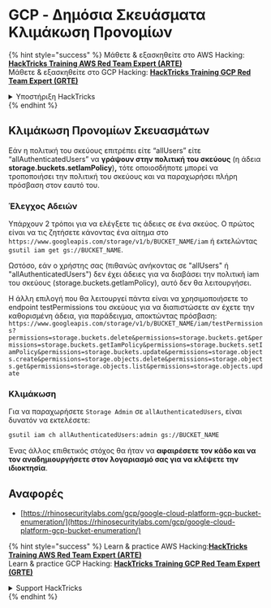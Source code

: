 # GCP - Δημόσια Σκευάσματα Κλιμάκωση Προνομίων

{% hint style="success" %}
Μάθετε & εξασκηθείτε στο AWS Hacking:<img src="../../../../.gitbook/assets/image (1).png" alt="" data-size="line">[**HackTricks Training AWS Red Team Expert (ARTE)**](https://training.hacktricks.xyz/courses/arte)<img src="../../../../.gitbook/assets/image (1).png" alt="" data-size="line">\
Μάθετε & εξασκηθείτε στο GCP Hacking: <img src="../../../../.gitbook/assets/image (2).png" alt="" data-size="line">[**HackTricks Training GCP Red Team Expert (GRTE)**<img src="../../../../.gitbook/assets/image (2).png" alt="" data-size="line">](https://training.hacktricks.xyz/courses/grte)

<details>

<summary>Υποστήριξη HackTricks</summary>

* Ελέγξτε τα [**σχέδια συνδρομής**](https://github.com/sponsors/carlospolop)!
* **Εγγραφείτε στην** 💬 [**ομάδα Discord**](https://discord.gg/hRep4RUj7f) ή στην [**ομάδα telegram**](https://t.me/peass) ή **ακολουθήστε** μας στο **Twitter** 🐦 [**@hacktricks\_live**](https://twitter.com/hacktricks\_live)**.**
* **Μοιραστείτε κόλπα hacking υποβάλλοντας PRs στα** [**HackTricks**](https://github.com/carlospolop/hacktricks) και [**HackTricks Cloud**](https://github.com/carlospolop/hacktricks-cloud) github repos.

</details>
{% endhint %}

## Κλιμάκωση Προνομίων Σκευασμάτων

Εάν η πολιτική του σκεύους επιτρέπει είτε “allUsers” είτε “allAuthenticatedUsers” να **γράψουν στην πολιτική του σκεύους** (η άδεια **storage.buckets.setIamPolicy**)**,** τότε οποιοσδήποτε μπορεί να τροποποιήσει την πολιτική του σκεύους και να παραχωρήσει πλήρη πρόσβαση στον εαυτό του.

### Έλεγχος Αδειών

Υπάρχουν 2 τρόποι για να ελέγξετε τις άδειες σε ένα σκεύος. Ο πρώτος είναι να τις ζητήσετε κάνοντας ένα αίτημα στο `https://www.googleapis.com/storage/v1/b/BUCKET_NAME/iam` ή εκτελώντας `gsutil iam get gs://BUCKET_NAME`.

Ωστόσο, εάν ο χρήστης σας (πιθανώς ανήκοντας σε "allUsers" ή "allAuthenticatedUsers") δεν έχει άδειες για να διαβάσει την πολιτική iam του σκεύους (storage.buckets.getIamPolicy), αυτό δεν θα λειτουργήσει.

Η άλλη επιλογή που θα λειτουργεί πάντα είναι να χρησιμοποιήσετε το endpoint testPermissions του σκεύους για να διαπιστώσετε αν έχετε την καθορισμένη άδεια, για παράδειγμα, αποκτώντας πρόσβαση: `https://www.googleapis.com/storage/v1/b/BUCKET_NAME/iam/testPermissions?permissions=storage.buckets.delete&permissions=storage.buckets.get&permissions=storage.buckets.getIamPolicy&permissions=storage.buckets.setIamPolicy&permissions=storage.buckets.update&permissions=storage.objects.create&permissions=storage.objects.delete&permissions=storage.objects.get&permissions=storage.objects.list&permissions=storage.objects.update`

### Κλιμάκωση

Για να παραχωρήσετε `Storage Admin` σε `allAuthenticatedUsers`, είναι δυνατόν να εκτελέσετε:
```bash
gsutil iam ch allAuthenticatedUsers:admin gs://BUCKET_NAME
```
Ένας άλλος επιθετικός στόχος θα ήταν να **αφαιρέσετε τον κάδο και να τον αναδημιουργήσετε στον λογαριασμό σας για να κλέψετε την ιδιοκτησία**.

## Αναφορές

* [https://rhinosecuritylabs.com/gcp/google-cloud-platform-gcp-bucket-enumeration/](https://rhinosecuritylabs.com/gcp/google-cloud-platform-gcp-bucket-enumeration/)

{% hint style="success" %}
Learn & practice AWS Hacking:<img src="../../../../.gitbook/assets/image (1).png" alt="" data-size="line">[**HackTricks Training AWS Red Team Expert (ARTE)**](https://training.hacktricks.xyz/courses/arte)<img src="../../../../.gitbook/assets/image (1).png" alt="" data-size="line">\
Learn & practice GCP Hacking: <img src="../../../../.gitbook/assets/image (2).png" alt="" data-size="line">[**HackTricks Training GCP Red Team Expert (GRTE)**<img src="../../../../.gitbook/assets/image (2).png" alt="" data-size="line">](https://training.hacktricks.xyz/courses/grte)

<details>

<summary>Support HackTricks</summary>

* Check the [**subscription plans**](https://github.com/sponsors/carlospolop)!
* **Join the** 💬 [**Discord group**](https://discord.gg/hRep4RUj7f) or the [**telegram group**](https://t.me/peass) or **follow** us on **Twitter** 🐦 [**@hacktricks\_live**](https://twitter.com/hacktricks\_live)**.**
* **Share hacking tricks by submitting PRs to the** [**HackTricks**](https://github.com/carlospolop/hacktricks) and [**HackTricks Cloud**](https://github.com/carlospolop/hacktricks-cloud) github repos.

</details>
{% endhint %}
